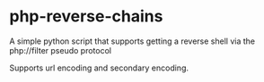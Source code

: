 # php-reverse-chains
A simple python script that supports getting a reverse shell via the php://filter pseudo protocol

Supports url encoding and secondary encoding.
